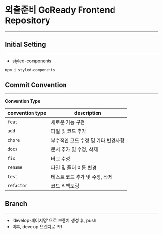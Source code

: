 # 외출준비 GoReady Frontend Repository

---

## Initial Setting

---

- styled-components

```bash
npm i styled-components
```

## Commit Convention

---

**Convention Type**

| convention type | description                         |
| --------------- | ----------------------------------- |
| `feat`          | 새로운 기능 구현                    |
| `add`           | 파일 및 코드 추가                   |
| `chore`         | 부수적인 코드 수정 및 기타 변경사항 |
| `docs`          | 문서 추가 및 수정, 삭제             |
| `fix`           | 버그 수정                           |
| `rename`        | 파일 및 폴더 이름 변경              |
| `test`          | 테스트 코드 추가 및 수정, 삭제      |
| `refactor`      | 코드 리팩토링                       |

## Branch

---

- ‘develop-페이지명’ 으로 브랜치 생성 후, push
- 이후, develop 브랜치로 PR
